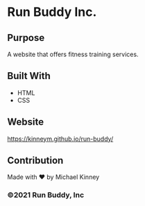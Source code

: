 # Run Buddy Inc.

## Purpose
A website that offers fitness training services.

## Built With
* HTML
* CSS

## Website
https://kinneym.github.io/run-buddy/

## Contribution
Made with ❤️ by Michael Kinney

### ©2021 Run Buddy, Inc
